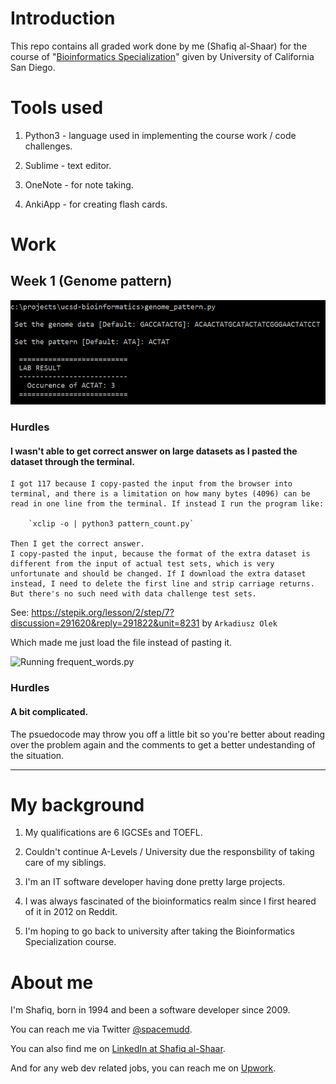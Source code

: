 # Introduction

This repo contains all graded work done by me (Shafiq al-Shaar) for the course of "[Bioinformatics Specialization](https://www.coursera.org/specializations/bioinformatics)" given by University of California San Diego.

# Tools used

1. Python3 - language used in implementing the course work / code challenges.

2. Sublime - text editor.

2. OneNote - for note taking.

3. AnkiApp - for creating flash cards.

# Work

## Week 1 (Genome pattern)

![Running genome_pattern.py](https://github.com/spacemudd/ucsd-bioinformatics/blob/master/genome_pattern.png)

### Hurdles

#### I wasn't able to get correct answer on large datasets as I pasted the dataset through the terminal.

	I got 117 because I copy-pasted the input from the browser into terminal, and there is a limitation on how many bytes (4096) can be read in one line from the terminal. If instead I run the program like:

		`xclip -o | python3 pattern_count.py`

	Then I get the correct answer.
	I copy-pasted the input, because the format of the extra dataset is different from the input of actual test sets, which is very unfortunate and should be changed. If I download the extra dataset instead, I need to delete the first line and strip carriage returns. But there's no such need with data challenge test sets.

See: https://stepik.org/lesson/2/step/7?discussion=291620&reply=291822&unit=8231 by `Arkadiusz Olek`

Which made me just load the file instead of pasting it.

![Running frequent_words.py](https://github.com/spacemudd/ucsd-bioinformatics/blob/master/frquent_words.png)

### Hurdles

#### A bit complicated.

The psuedocode may throw you off a little bit so you're better about reading over the problem again and the comments to get a better undestanding of the situation.

---

# My background

1. My qualifications are 6 IGCSEs and TOEFL.

2. Couldn't continue A-Levels / University due the responsbility of taking care of my siblings.

3. I'm an IT software developer having done pretty large projects.

4. I was always fascinated of the bioinformatics realm since I first heared of it in 2012 on Reddit.

5. I'm hoping to go back to university after taking the Bioinformatics Specialization course.

# About me

I'm Shafiq, born in 1994 and been a software developer since 2009.

You can reach me via Twitter [@spacemudd](https://twitter.com/spacemudd).

You can also find me on [LinkedIn at Shafiq al-Shaar](https://www.linkedin.com/in/shafiq-alshaar/).

And for any web dev related jobs, you can reach me on [Upwork](https://www.upwork.com/freelancers/~016a784ba169116514).

